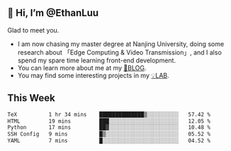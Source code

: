 ## 👋 Hi, I’m @EthanLuu

Glad to meet you.

- I am now chasing my master degree at Nanjing University, doing some research about 「Edge Computing & Video Transmission」, and I also spend my spare time learning front-end development.
- You can learn more about me at my [📝BLOG](https://blog.ethanloo.cn).
- You may find some interesting projects in my [💡LAB](https://lab.ethanloo.cn).

## This Week
<!--START_SECTION:waka-->

```txt
TeX          1 hr 34 mins    ██████████████▒░░░░░░░░░░   57.42 %
HTML         19 mins         ███░░░░░░░░░░░░░░░░░░░░░░   12.05 %
Python       17 mins         ██▓░░░░░░░░░░░░░░░░░░░░░░   10.48 %
SSH Config   9 mins          █▒░░░░░░░░░░░░░░░░░░░░░░░   05.52 %
YAML         7 mins          █░░░░░░░░░░░░░░░░░░░░░░░░   04.52 %
```

<!--END_SECTION:waka-->
